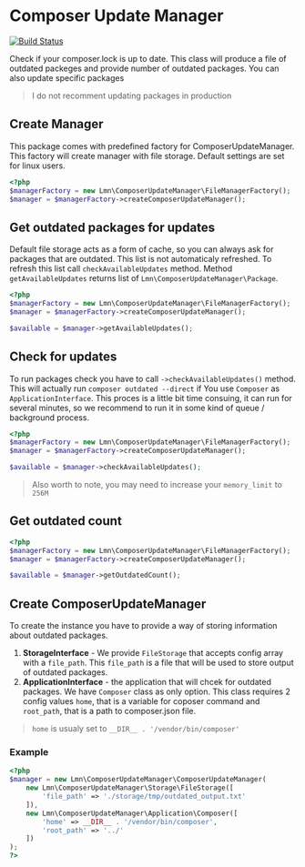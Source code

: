 # Composer Update Manager

[![Build Status](https://travis-ci.com/pipan/composer-update-manager.svg?branch=master)](https://travis-ci.com/pipan/composer-update-manager)

Check if your composer.lock is up to date. This class will produce a file of outdated packeges and provide number of outdated packages. You can also update specific packages

> I do not recomment updating packages in production

## Create Manager

This package comes with predefined factory for ComposerUpdateManager. This factory will create manager with file storage. Default settings are set for linux users.

```php
<?php
$managerFactory = new Lmn\ComposerUpdateManager\FileManagerFactory();
$manager = $managerFactory->createComposerUpdateManager();
```

## Get outdated packages for updates

Default file storage acts as a form of cache, so you can always ask for packages that are outdated. This list is not automaticaly refreshed. To refresh this list call `checkAvailableUpdates` method. Method `getAvailableUpdates` returns list of `Lmn\ComposerUpdateManager\Package`.

```php
<?php
$managerFactory = new Lmn\ComposerUpdateManager\FileManagerFactory();
$manager = $managerFactory->createComposerUpdateManager();

$available = $manager->getAvailableUpdates();
```

## Check for updates

To run packages check you have to call `->checkAvailableUpdates()` method. This will actually run `composer outdated --direct` if You use `Composer` as `ApplicationInterface`. This proces is a little bit time consuing, it can run for several minutes, so we recommend to run it in some kind of queue / background process.

```php
<?php
$managerFactory = new Lmn\ComposerUpdateManager\FileManagerFactory();
$manager = $managerFactory->createComposerUpdateManager();

$available = $manager->checkAvailableUpdates();
```

> Also worth to note, you may need to increase your `memory_limit` to `256M`

## Get outdated count

```php
<?php
$managerFactory = new Lmn\ComposerUpdateManager\FileManagerFactory();
$manager = $managerFactory->createComposerUpdateManager();

$available = $manager->getOutdatedCount();
```

## Create ComposerUpdateManager

To create the instance you have to provide a way of storing information about outdated packages. 

1. **StorageInterface** - We provide `FileStorage` that accepts config array with a `file_path`. This `file_path` is a file that will be used to store output of outdated packages. 
2. **ApplicationInterface** - the application that will chcek for outdated packages. We have `Composer` class as only option. This class requires 2 config values `home`, that is a variable for coposer command and `root_path`, that is a path to composer.json file.

> `home` is usualy set to `__DIR__ . '/vendor/bin/composer'`

### Example

```php
<?php
$manager = new Lmn\ComposerUpdateManager\ComposerUpdateManager(
    new Lmn\ComposerUpdateManager\Storage\FileStorage([
        'file_path' => './storage/tmp/outdated_output.txt'
    ]), 
    new Lmn\ComposerUpdateManager\Application\Composer([
        'home' => __DIR__ . '/vendor/bin/composer',
        'root_path' => '../'
    ])
);
?>
```